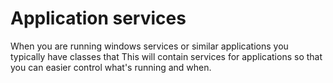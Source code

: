 ﻿# Application services

When you are running windows services or similar applications you typically have classes that 
This will contain services for applications so that you can easier control what's running and when.

